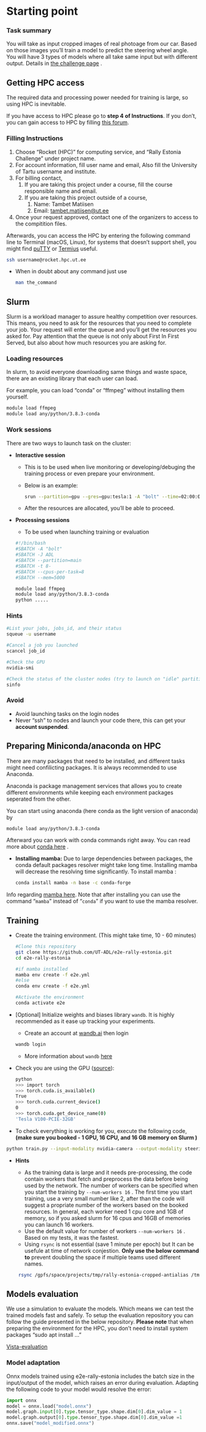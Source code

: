 # Starting point

### **Task summary**

You will take as input cropped images of real photoage from our car. Based on those images you’ll train a model to predict the steering wheel angle. You will have 3 types of models where all take same input but with different output. Details in [the challenge page](https://adl.cs.ut.ee/teaching/the-rally-estonia-challenge) . 

## Getting HPC access

The required data and processing power needed for training is large, so using HPC is inevitable. 

If you have access to HPC please go to **step 4 of Instructions**. If you don’t,  you can gain access to HPC by filling [this forum](https://hpc.ut.ee/getting-started/access/HPC-services). 

### Filling Instructions

1. Choose “Rocket (HPC)” for computing service, and “Rally Estonia Challenge” under project name.
2. For account information, fill user name and email, Also fill the University of Tartu username and institute.
3. For billing contact,
    1. If you are taking this project under a course, fill the course responsible name and email.
    2. If you are taking this project outside of a course,
        1. Name: Tambet Matiisen
        2. Email: [tambet.matiisen@ut.ee](mailto:tambet.matiisen@ut.ee)
4. Once your request approved, contact one of the organizers to access to the compitition files.

Afterwards, you can access the HPC by entering the following command line to Terminal (macOS, Linux), for systems that doesn’t support shell, you might find [puTTY](https://www.putty.org/) or [Termius](https://termius.com/) useful.

```bash
ssh username@rocket.hpc.ut.ee
```

- When in doubt about any command just use
    
    ```bash
    man the_command
    ```
    

## Slurm

Slurm is a workload manager to assure healthy competition over resources. This means, you need to ask for the resources that you need to complete your job. Your request will enter the queue and you’ll get the resources you asked for. Pay attention that the queue is not only about First In First Served, but also about how much resources you are asking for.

### Loading resources

In slurm, to avoid everyone downloading same things and waste space, there are an existing library that each user can load. 

For example, you can load “conda” or “ffmpeg” without installing them yourself.

```bash
module load ffmpeg
module load any/python/3.8.3-conda
```

### Work sessions

There are two ways to launch task on the cluster: 

- **Interactive session**
    - This is to be used when live monitoring or developing/debuging the training process or even prepare your environment.
    - Below is an example:
        
        ```bash
        srun --partition=gpu --gres=gpu:tesla:1 -A "bolt" --time=02:00:00 --pty bash
        ```
        
    - After the resources are allocated, you’ll be able to proceed.
- **Processing sessions**
    - To be used when launching training or evaluation
    
    ```bash
    #!/bin/bash
    #SBATCH -A "bolt"
    #SBATCH -J ADL
    #SBATCH --partition=main
    #SBATCH -t 8-
    #SBATCH --cpus-per-task=8
    #SBATCH --mem=5000
    
    module load ffmpeg
    module load any/python/3.8.3-conda
    python .....
    ```
    

### Hints

```bash
#List your jobs, jobs_id, and their status
squeue -u username

#Cancel a job you launched  
scancel job_id

#Check the GPU 
nvidia-smi

#Check the status of the cluster nodes (try to launch on "idle" partitions)
sinfo

```

### Avoid

- Avoid launching  tasks on the login nodes
- Never “ssh” to nodes and launch your code there, this can get your **account suspended**.

## Preparing Miniconda/anaconda on HPC

There are many packages that need to be installed, and different tasks might need confilicting packages. It is always recommended to use Anaconda.

Anaconda is package management services that allows you to create different environments while keeping each environment packages seperated from the other.

You can start using anaconda (here conda as the light version of anaconda) by  

```bash
module load any/python/3.8.3-conda
```

Afterward you can work with conda commands right away.  You can read more about [conda here](https://conda.io/projects/conda/en/latest/user-guide/getting-started.html) .

- ************************************Installing mamba:************************************ Due to large dependencies between packages, the conda default packages resolver might take long time. Installing mamba will decrease the resolving time significantly. To install mamba :
    
    ```bash
    conda install mamba -n base -c conda-forge
    ```
    

Info regarding [mamba here](https://anaconda.org/conda-forge/mamba). Note that after installing you can use the command “`mamba`” instead of “`conda`” if you want to use the mamba resolver.

## Training

- Create the training environment. (This might take time,  10 - 60 minutes)
    
    ```bash
    #Clone this repository
    git clone https://github.com/UT-ADL/e2e-rally-estonia.git
    cd e2e-rally-estonia
    
    #if mamba installed
    mamba env create -f e2e.yml
    #else 
    conda env create -f e2e.yml
    
    #Activate the environment
    conda activate e2e
    ```
    
- [Optional] Initialize weights and biases library `wandb`. It is highly recommended as it ease up tracking your experiments.
    - Create an account at [wandb.ai](http://wandb.ai) then login
    
    ```bash
    wandb login
    ```
    
    - More information about `wandb`  [here](https://docs.wandb.ai/guide)
- Check you are using the GPU ([source](https://stackoverflow.com/questions/48152674/how-do-i-check-if-pytorch-is-using-the-gpu)):
    
    ```bash
    python
    >>> import torch
    >>> torch.cuda.is_available()
    True
    >>> torch.cuda.current_device()
    0
    >>> torch.cuda.get_device_name(0)
    'Tesla V100-PCIE-32GB'
    ```
    
- To check everything is working for you, execute the following code, **(make sure you booked  - 1 GPU, 16 CPU, and 16 GB memory on Slurm )**

```bash
python train.py --input-modality nvidia-camera --output-modality steering_angle --patience 10 --max-epochs 1 --model-name steering-angle --model-type pilotnet-conditional --dataset-folder /gpfs/space/project/rally2023/rally-estonia-cropped-antialias --wandb-project testing
```

- **Hints**
    - As the training data is large and it needs pre-processing, the code contain workers that fetch and preprocess the data before being used by the network. The number of workers can be specified when you start the training by `--num-workers 16` . The first time you start training, use a very small number like 2, after than the code will suggest a propriate number of the workers based on the booked resources. In general, each worker need 1 cpu core and 1GB of memory, so if you asked slurm for 16 cpus and 16GB of memories you can launch 16 workers.
    - Use the default value for number of workers `--num-workers 16` . Based on my tests, it was the fastest.
    - Using `rsync` is not essential (save 1 minute per epoch) but It can be usefule at time of network conjestion. **Only use the below command to** prevent doubling the space if multiple teams used different names.
    
    ```bash
     rsync /gpfs/space/projects/tmp/rally-estonia-cropped-antialias /tmp/    
    ```
    

## Models evaluation

We use a simulation to evaluate the models. Which means we can test the trained models fast and safely. To setup the evaluation repository you can follow the guide presented in the below repository. **Please note** that when preparing the environment for the HPC, you don’t need to install system packages “sudo apt install …” 

[Vista-evaluation](https://github.com/UT-ADL/vista-evaluation/)

### Model adaptation
Onnx models trained using e2e-rally-estonia includes the batch size in the input/output of the model, which raises an error during evaluation. Adapting the following code to your model would resolve the error:

```python
import onnx
model = onnx.load("model.onnx")
model.graph.input[0].type.tensor_type.shape.dim[0].dim_value = 1
model.graph.output[0].type.tensor_type.shape.dim[0].dim_value =1
onnx.save("model_modified.onnx")
```
